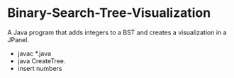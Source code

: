 # Binary-Search-Tree-Visualization
A Java program that adds integers to a BST and creates a visualization in a JPanel.

- javac *.java
- java CreateTree.
- insert numbers
